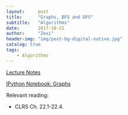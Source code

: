 ```yaml
---
layout:     post
title:      "Graphs, BFS and DFS"
subtitle:   "Algorithms"
date:       2017-10-21
author:     "Zexi"
header-img: "img/post-bg-digital-native.jpg"
catalog: true
tags:
    - Algorithms
---
```


[Lecture Notes](https://zexihan.com/blog/docs/algorithms/CS161Lecture08.pdf)

[IPython Notebook: Graphs](https://zexihan.com/blog/docs/algorithms/lecture9_graphs.html)

Relevant reading:
* CLRS Ch. 22.1-22.4.